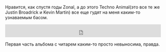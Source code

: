 ---
---
Нравится, как спустя годы Zonal, а до этого Techno Animal(это все те же Justin Broadrick и Kevin Martin) все еще гудят на меня каким-то узнаваемым басом.

<iframe style="border: 0; width: 100%; height: 42px;" src="https://bandcamp.com/EmbeddedPlayer/album=547100884/size=small/bgcol=ffffff/linkcol=0687f5/track=478347595/transparent=true/" seamless><a href="https://zonal.bandcamp.com/album/wrecked">Wrecked by Zonal</a></iframe>

Первая часть альбома с читарем каким-то просто невыносима, правда.